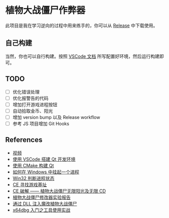 # 植物大战僵尸作弊器

此项目是我在学习逆向的过程中用来练手的，你可以从 [Release]() 中下载使用。

## 自己构建

当然，你也可以自行构建。按照 [VSCode 文档](https://code.visualstudio.com/docs/cpp/cmake-linux) 所写配置好环境，然后运行构建即可。

## TODO

- [ ] 优化错误处理
- [ ] 优化报警告的代码
- [ ] 增加打开游戏进程按钮
- [ ] 自动拾取金币、阳光
- [ ] 增加 version bump 以及 Release workflow
- [ ] 参考 JS 项目增加 Git Hooks

## References

- [视频](https://www.bilibili.com/video/BV1KM4y1F7tR?p=131&vd_source=4f7b160f9f2a17e79bd4ab2785a8d769)
- [使用 VSCode 搭建 Qt 开发环境](https://zhuanlan.zhihu.com/p/608615780)
- [使用 CMake 构建 Qt](https://doc.qt.io/qt-6/cmake-get-started.html)
- [如何在 Windows 中挂起一个进程](https://stackoverflow.com/questions/11010165/how-to-suspend-resume-a-process-in-windows)
- [Win32 判断进程状态](https://blog.csdn.net/weixin_42112038/article/details/126243863)
- [CE 寻找游戏基址](https://zhuanlan.zhihu.com/p/159033119)
- [CE 破解 —— 植物大战僵尸无限阳光及无限 CD](https://blog.chenmo1212.cn/?p=58)
- [植物大战僵尸修改器实验报告](https://github.com/chiawei-liu/PVZModifier/blob/master/Report.md)
- [通过 DLL 注入魔改植物大战僵尸](https://bbs.kanxue.com/thread-264356.htm)
- [x64dbg 入门之工具使用实战](https://bbs.kanxue.com/thread-260156.htm)

